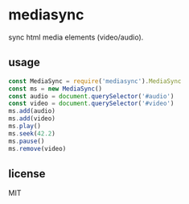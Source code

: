 # mediasync
sync html media elements (video/audio).

## usage
```js
const MediaSync = require('mediasync').MediaSync
const ms = new MediaSync()
const audio = document.querySelector('#audio')
const video = document.querySelector('#video')
ms.add(audio)
ms.add(video)
ms.play()
ms.seek(42.2)
ms.pause()
ms.remove(video)
```

## license
MIT